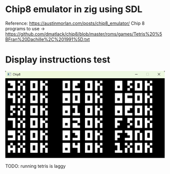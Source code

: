 # Chip8 emulator in zig using SDL
Reference: https://austinmorlan.com/posts/chip8_emulator/
Chip 8 programs to use -> https://github.com/dmatlack/chip8/blob/master/roms/games/Tetris%20%5BFran%20Dachille%2C%201991%5D.txt

# Display instructions test
![Chip8 Test](image.png)

TODO: running tetris is laggy
